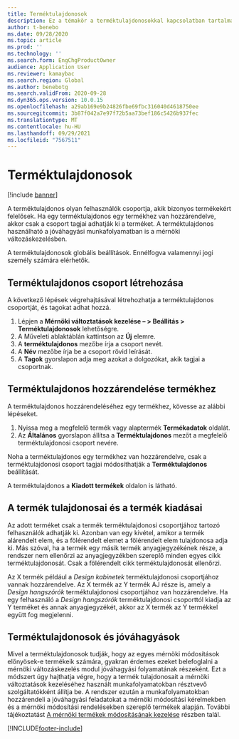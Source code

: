 ```yaml
---
title: Terméktulajdonosok
description: Ez a témakör a terméktulajdonosokkal kapcsolatban tartalmaz tájékoztatást. A terméktulajdonos olyan felhasználók csoportja, akik bizonyos termékekért felelősek. Csak a csoport tagjai adhatják ki ezeket a termékeket. A terméktulajdonos használható a jóváhagyási munkafolyamatban is.
author: t-benebo
ms.date: 09/28/2020
ms.topic: article
ms.prod: ''
ms.technology: ''
ms.search.form: EngChgProductOwner
audience: Application User
ms.reviewer: kamaybac
ms.search.region: Global
ms.author: benebotg
ms.search.validFrom: 2020-09-28
ms.dyn365.ops.version: 10.0.15
ms.openlocfilehash: a29ab169e9b24826fbe69fbc316040d4618750ee
ms.sourcegitcommit: 3b87f042a7e97f72b5aa73bef186c5426b937fec
ms.translationtype: MT
ms.contentlocale: hu-HU
ms.lasthandoff: 09/29/2021
ms.locfileid: "7567511"
---
```

# <a name="product-owners"></a>Terméktulajdonosok

[!include [banner](../includes/banner.md)]

A terméktulajdonos olyan felhasználók csoportja, akik bizonyos termékekért felelősek. Ha egy terméktulajdonos egy termékhez van hozzárendelve, akkor csak a csoport tagjai adhatják ki a terméket. A terméktulajdonos használható a jóváhagyási munkafolyamatban is a mérnöki változáskezelésben.

A terméktulajdonosok globális beállítások. Ennélfogva valamennyi jogi személy számára elérhetők.

## <a name="create-a-product-owner-group"></a>Terméktulajdonos csoport létrehozása

A következő lépések végrehajtásával létrehozhatja a terméktulajdonos csoportját, és tagokat adhat hozzá.

1. Lépjen a **Mérnöki változtatások kezelése – \> Beállítás \> Terméktulajdonosok** lehetőségre.
2. A Műveleti ablaktáblán kattintson az **Új** elemre.
3. A **terméktulajdonos** mezőbe írja a csoport nevét.
4. A **Név** mezőbe írja be a csoport rövid leírását.
5. A **Tagok** gyorslapon adja meg azokat a dolgozókat, akik tagjai a csoportnak.

## <a name="assign-a-product-owner-to-a-product"></a>Terméktulajdonos hozzárendelése termékhez

A terméktulajdonos hozzárendeléséhez egy termékhez, kövesse az alábbi lépéseket.

1. Nyissa meg a megfelelő termék vagy alaptermék **Termékadatok** oldalát.
1. Az **Általános** gyorslapon állítsa a **Terméktulajdonos** mezőt a megfelelő terméktulajdonosi csoport nevére.

Noha a terméktulajdonos egy termékhez van hozzárendelve, csak a terméktulajdonosi csoport tagjai módosíthatják a **Terméktulajdonos** beállítását.

A terméktulajdonos a **Kiadott termékek** oldalon is látható.

## <a name="product-owners-and-product-releases"></a>A termék tulajdonosai és a termék kiadásai

Az adott terméket csak a termék terméktulajdonosi csoportjához tartozó felhasználók adhatják ki. Azonban van egy kivétel, amikor a termék alárendelt elem, és a fölérendelt elemet a fölérendelt elem tulajdonosa adja ki. Más szóval, ha a termék egy másik termék anyagjegyzékének része, a rendszer nem ellenőrzi az anyagjegyzékben szereplő minden egyes cikk terméktulajdonosát. Csak a fölérendelt cikk terméktulajdonosát ellenőrzi.

Az X termék például a *Design kabinetek* terméktulajdonosi csoportjához vannak hozzárendelve. Az X termék az Y termék AJ része is, amely a *Design hangszórók* terméktulajdonosi csoportjához van hozzárendelve. Ha egy felhasználó a *Design hangszórók* terméktulajdonosi csoporttól kiadja az Y terméket és annak anyagjegyzékét, akkor az X termék az Y termékkel együtt fog megjelenni.

## <a name="product-owners-and-approvals"></a>Terméktulajdonosok és jóváhagyások

Mivel a terméktulajdonosok tudják, hogy az egyes mérnöki módosítások előnyösek-e termékeik számára, gyakran érdemes ezeket belefoglalni a mérnöki változáskezelés modul jóváhagyási folyamatának részeként. Ezt a módszert úgy hajthatja végre, hogy a termék tulajdonosait a mérnöki változtatások kezeléséhez használt munkafolyamatokban résztvevő szolgáltatókként állítja be. A rendszer ezután a munkafolyamatokban hozzárendeli a jóváhagyási feladatokat a mérnöki módosítási kérelmekben és a mérnöki módosítási rendelésekben szereplő termékek alapján. További tájékoztatást [A mérnöki termékek módosításának kezelése](engineering-change-management.md) részben talál.


[!INCLUDE[footer-include](../../includes/footer-banner.md)]